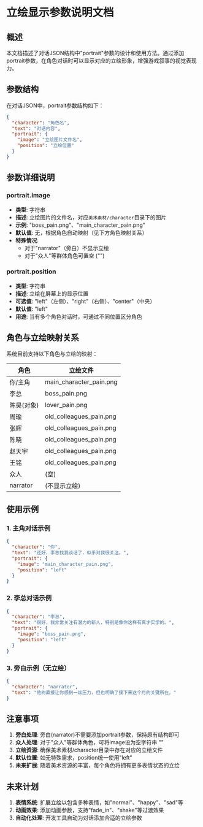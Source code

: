 # 立绘显示参数说明文档

## 概述

本文档描述了对话JSON结构中"portrait"参数的设计和使用方法。通过添加portrait参数，在角色对话时可以显示对应的立绘形象，增强游戏叙事的视觉表现力。

## 参数结构

在对话JSON中，portrait参数结构如下：

```json
{
  "character": "角色名",
  "text": "对话内容",
  "portrait": {
    "image": "立绘图片文件名",
    "position": "立绘位置"
  }
}
```

## 参数详细说明

### portrait.image

- **类型**: 字符串
- **描述**: 立绘图片的文件名，对应`美术素材/character`目录下的图片
- **示例**: "boss_pain.png"、"main_character_pain.png"
- **默认值**: 无，根据角色自动映射（见下方角色映射关系）
- **特殊情况**: 
  * 对于"narrator"（旁白）不显示立绘
  * 对于"众人"等群体角色可置空 ("")

### portrait.position

- **类型**: 字符串
- **描述**: 立绘在屏幕上的显示位置
- **可选值**: "left"（左侧）、"right"（右侧）、"center"（中央）
- **默认值**: "left"
- **用途**: 当有多个角色对话时，可通过不同位置区分角色

## 角色与立绘映射关系

系统目前支持以下角色与立绘的映射：

| 角色 | 立绘文件 |
|------|---------|
| 你/主角 | main_character_pain.png |
| 李总 | boss_pain.png |
| 陈昊(对象) | lover_pain.png |
| 周瑜 | old_colleagues_pain.png |
| 张辉 | old_colleagues_pain.png |
| 陈晓 | old_colleagues_pain.png |
| 赵天宇 | old_colleagues_pain.png |
| 王铭 | old_colleagues_pain.png |
| 众人 | (空) |
| narrator | (不显示立绘) |

## 使用示例

### 1. 主角对话示例

```json
{
  "character": "你",
  "text": "还好，李总找我谈话了，似乎对我很关注。",
  "portrait": {
    "image": "main_character_pain.png",
    "position": "left"
  }
}
```

### 2. 李总对话示例

```json
{
  "character": "李总",
  "text": "很好，我非常关注有潜力的新人，特别是像你这样有真才实学的。",
  "portrait": {
    "image": "boss_pain.png",
    "position": "left"
  }
}
```

### 3. 旁白示例（无立绘）

```json
{
  "character": "narrator",
  "text": "他的直接让你感到一丝压力，但也明确了接下来这个月的关键所在。"
}
```

## 注意事项

1. **旁白处理**: 旁白(narrator)不需要添加portrait参数，保持原有结构即可
2. **众人处理**: 对于"众人"等群体角色，可将image设为空字符串 ""
3. **立绘资源**: 确保美术素材/character目录中存在对应的立绘文件
4. **默认位置**: 如无特殊需求，position统一使用"left"
5. **未来扩展**: 随着美术资源的丰富，每个角色将拥有更多表情状态的立绘

## 未来计划

1. **表情系统**: 扩展立绘以包含多种表情，如"normal"、"happy"、"sad"等
2. **动画效果**: 添加动画参数，支持"fade_in"、"shake"等过渡效果
3. **自动化处理**: 开发工具自动为对话添加合适的立绘参数 